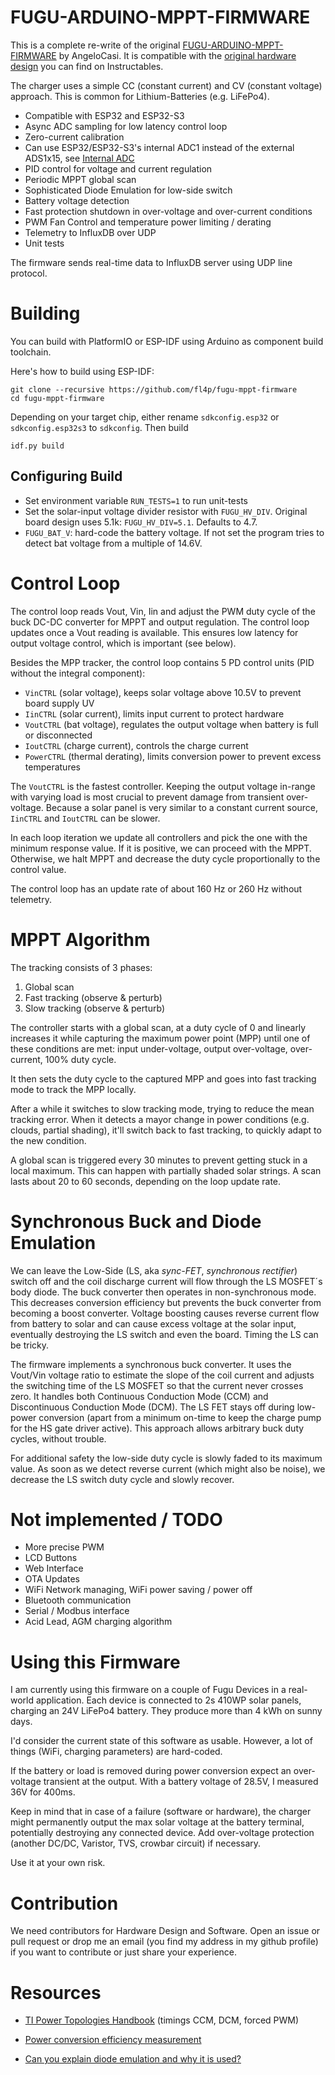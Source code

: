 # FUGU-ARDUINO-MPPT-FIRMWARE

This is a complete re-write of the
original [FUGU-ARDUINO-MPPT-FIRMWARE](https://github.com/AngeloCasi/FUGU-ARDUINO-MPPT-FIRMWARE) by AngeloCasi.
It is compatible with
the [original hardware design](https://www.instructables.com/DIY-1kW-MPPT-Solar-Charge-Controller/) you can find on
Instructables.

The charger uses a simple CC (constant current) and CV (constant voltage) approach.
This is common for Lithium-Batteries (e.g. LiFePo4).

* Compatible with ESP32 and ESP32-S3
* Async ADC sampling for low latency control loop
* Zero-current calibration
* Can use ESP32/ESP32-S3's internal ADC1 instead of the external ADS1x15, see [Internal ADC](doc/Internal%20ADC.md)
* PID control for voltage and current regulation
* Periodic MPPT global scan
* Sophisticated Diode Emulation for low-side switch
* Battery voltage detection
* Fast protection shutdown in over-voltage and over-current conditions
* PWM Fan Control and temperature power limiting / derating
* Telemetry to InfluxDB over UDP
* Unit tests

The firmware sends real-time data to InfluxDB server using UDP line protocol.

# Building

You can build with PlatformIO or ESP-IDF using Arduino as component build toolchain.

Here's how to build using ESP-IDF:

```
git clone --recursive https://github.com/fl4p/fugu-mppt-firmware
cd fugu-mppt-firmware
```

Depending on your target chip, either rename `sdkconfig.esp32` or `sdkconfig.esp32s3` to `sdkconfig`.
Then build

```
idf.py build
```

## Configuring Build

* Set environment variable `RUN_TESTS=1` to run unit-tests
* Set the solar-input voltage divider resistor with `FUGU_HV_DIV`. Original board design uses 5.1k: `FUGU_HV_DIV=5.1`.
  Defaults to 4.7.
* `FUGU_BAT_V`: hard-code the battery voltage. If not set the program tries to detect bat voltage from a multiple of
  14.6V.

# Control Loop

The control loop reads Vout, Vin, Iin and adjust the PWM duty cycle of the buck DC-DC converter for MPPT and output
regulation. The control loop updates once a Vout reading is available. This ensures low latency for output voltage
control, which is important (see below).

Besides the MPP tracker, the control loop contains 5 PD control units (PID without the integral component):

- `VinCTRL` (solar voltage), keeps solar voltage above 10.5V to prevent board supply UV
- `IinCTRL` (solar current), limits input current to protect hardware
- `VoutCTRL` (bat voltage), regulates the output voltage when battery is full or disconnected
- `IoutCTRL` (charge current), controls the charge current
- `PowerCTRL` (thermal derating), limits conversion power to prevent excess temperatures

The `VoutCTRL` is the fastest controller. Keeping the output voltage in-range with varying load is most crucial to
prevent damage from transient over-voltage. Because a solar panel is very similar to a constant current
source, `IinCTRL` and `IoutCTRL` can be slower.

In each loop iteration we update all controllers and pick the one with the minimum response value. If it is positive, we
can proceed with the MPPT. Otherwise, we halt MPPT and decrease the duty cycle proportionally to the control value.

The control loop has an update rate of about 160 Hz or 260 Hz without telemetry.

# MPPT Algorithm

The tracking consists of 3 phases:

1. Global scan
2. Fast tracking (observe & perturb)
3. Slow tracking (observe & perturb)

The controller starts with a global scan, at a duty cycle of 0 and linearly increases it while capturing the
maximum power point (MPP) until one of these conditions are met:
input under-voltage, output over-voltage, over-current, 100% duty cycle.

It then sets the duty cycle to the captured MPP and goes into fast tracking mode to track the MPP locally.

After a while it switches to slow tracking mode, trying to reduce the mean tracking error.
When it detects a mayor change in power conditions (e.g. clouds, partial shading), it'll switch back to fast tracking,
to quickly adapt to the new condition.

A global scan is triggered every 30 minutes to prevent getting stuck in a local maximum. This can happen with partially
shaded solar strings. A scan lasts about 20 to 60 seconds, depending on the loop update rate.

# Synchronous Buck and Diode Emulation

We can leave the Low-Side (LS, aka *sync-FET*, *synchronous rectifier*) switch off and the coil discharge current will
flow through the LS MOSFET´s body diode.
The buck converter then operates in non-synchronous mode. This decreases conversion efficiency but prevents the buck
converter from becoming a boost converter. Voltage boosting causes reverse current flow from battery to solar and can cause excess
voltage at the solar input, eventually destroying the LS switch and even the board. Timing the LS can be tricky.

The firmware implements a synchronous buck converter. It uses the Vout/Vin voltage ratio to estimate the slope of the
coil current and adjusts the switching time of the LS MOSFET so that the current never crosses zero.
It handles both Continuous Conduction Mode (CCM) and Discontinuous Conduction Mode (DCM). The LS FET stays off during
low-power conversion (apart from a minimum on-time to keep the charge pump for the HS gate driver active).
This approach allows arbitrary buck duty cycles, without trouble.

For additional safety the low-side duty cycle is slowly faded to its maximum value. As soon as we detect reverse
current (which might also be noise), we decrease the LS switch duty cycle and slowly recover.

# Not implemented / TODO

* More precise PWM
* LCD Buttons
* Web Interface
* OTA Updates
* WiFi Network managing, WiFi power saving / power off
* Bluetooth communication
* Serial / Modbus interface
* Acid Lead, AGM charging algorithm

# Using this Firmware

I am currently using this firmware on a couple of Fugu Devices in a real-world application. Each device is connected to
2s 410WP solar panels, charging an 24V LiFePo4 battery. They produce more than 4 kWh on sunny days.

I'd consider the current state of this software as usable. However, a lot of things (WiFi, charging parameters) are
hard-coded.

If the battery or load is removed during power conversion expect an over-voltage transient at the output.
With a battery voltage of 28.5V, I measured 36V for 400ms.

Keep in mind that in case of a failure (software or hardware), the charger might permanently output the max solar
voltage at the battery terminal, potentially destroying any connected device. Add over-voltage protection (another
DC/DC, Varistor, TVS, crowbar circuit) if necessary.

Use it at your own risk.

# Contribution

We need contributors for Hardware Design and Software. Open an issue or pull request or drop me an email (you find my
address in my
github profile) if you want to contribute or just share your experience.

# Resources

* [TI Power Topologies Handbook](https://www.ti.com/seclit/ug/slyu036/slyu036.pdf#page=18) (timings CCM, DCM, forced
  PWM)

* [Power conversion efficiency measurement](https://github.com/fl4p/fugu-mppt-doc/blob/master/Power%20Measurements.md#findings)


* [Can you explain diode emulation and why it is used? ](https://en-support.renesas.com/knowledgeBase/4967491)
